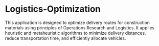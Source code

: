 # Logistics-Optimization
This application is designed to optimize delivery routes for construction materials using principles of Operations Research and Logistics. It applies heuristic and metaheuristic algorithms to minimize delivery distances, reduce transportation time, and efficiently allocate vehicles.

